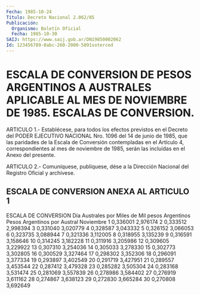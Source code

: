 ```yaml
---
Fecha: 1985-10-24
Título: Decreto Nacional 2.062/85
Publicación:
  Organismo: Boletín Oficial
  Fecha: 1985-10-30
SAIJ: https://www.saij.gob.ar/DN19850002062
Id: 123456789-0abc-260-2000-5891soterced
---
```

# ESCALA DE CONVERSION DE PESOS ARGENTINOS A AUSTRALES APLICABLE AL MES DE NOVIEMBRE DE 1985. ESCALAS DE CONVERSION.

<a id="1"></a>
ARTICULO  1.-  Establécese,  para todos los efectos previstos en el Decreto del PODER EJECUTIVO NACIONAL  Nro.  1096 del 14 de junio de 1985, que las paridades de la Escala de Conversión  contempladas en el Artículo 4, correspondientes al mes de noviembre de  1985, serán las incluídas en el Anexo del presente.

<a id="2"></a>
ARTICULO  2.- Comuníquese, publíquese, dése a la Dirección Nacional del Registro Oficial y archívese.

## ESCALA DE CONVERSION ANEXA AL ARTICULO 1

<a id="1"></a>
ESCALA DE CONVERSION   Día              Australes por              Miles de                 Mil pesos Argentinos      Pesos Argentinos                                              por Austral  Noviembre 1          0,336001                2,976174            2          0,333512                2,998394            3          0,331040                3,020779            4          0,328587                3,043332            5          0,326152                3,066053            6          0,323735                3,088944            7          0,321336                3,112005            8          0,318955                3,135239            9          0,316591                3,158646           10          0,314245                3,182228           11          0,311916                3,205986           12          0,309605                3,229922           13          0,307310                3,254036           14          0,305033                3,278330           15          0,302773                3,302805           16          0,300529                3,327464           17          0,298302                3,352306           18          0,296091                3,377334           19          0,293897                3,402549           20          0,291719                3,427951           21          0,289557                3,453544           22          0,287412                3,479328           23          0,285282                3,505304           24          0,283168                3,531474           25          0,281069                3,557839           26          0,278986                3,584402           27          0,276919                3,611162           28          0,274867                3,638123           29          0,272830                3,665284           30          0,270808                3,692649